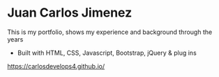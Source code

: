 # Juan Carlos Jimenez

This is my portfolio, shows my experience and background through the years


- Built with HTML, CSS, Javascript, Bootstrap, jQuery & plug ins


https://carlosdevelops4.github.io/
